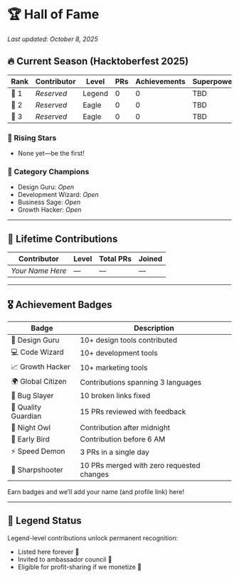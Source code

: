# 🏆 Hall of Fame

_Last updated: October 8, 2025_

## 🔥 Current Season (Hacktoberfest 2025)

| Rank | Contributor | Level | PRs | Achievements | Superpower |
|------|-------------|-------|-----|--------------|------------|
| 👑 1 | _Reserved_ | Legend | 0 | 0 | TBD |
| 🥈 2 | _Reserved_ | Eagle | 0 | 0 | TBD |
| 🥉 3 | _Reserved_ | Eagle | 0 | 0 | TBD |

### 🌟 Rising Stars
- None yet—be the first!

### 🎨 Category Champions
- Design Guru: _Open_
- Development Wizard: _Open_
- Business Sage: _Open_
- Growth Hacker: _Open_

---

## 🏅 Lifetime Contributions

| Contributor | Level | Total PRs | Joined |
|-------------|-------|-----------|--------|
| _Your Name Here_ | — | — | — |

---

## 🎖 Achievement Badges

| Badge | Description |
|-------|-------------|
| 🎨 Design Guru | 10+ design tools contributed |
| 💻 Code Wizard | 10+ development tools |
| 📈 Growth Hacker | 10+ marketing tools |
| 🌍 Global Citizen | Contributions spanning 3 languages |
| 🐛 Bug Slayer | 10 broken links fixed |
| 🔧 Quality Guardian | 15 PRs reviewed with feedback |
| 🦉 Night Owl | Contribution after midnight |
| 🌅 Early Bird | Contribution before 6 AM |
| ⚡ Speed Demon | 3 PRs in a single day |
| 🎯 Sharpshooter | 10 PRs merged with zero requested changes |

Earn badges and we’ll add your name (and profile link) here!

---

## 💬 Legend Status

Legend-level contributions unlock permanent recognition:
- Listed here forever 🧾
- Invited to ambassador council 🧠
- Eligible for profit-sharing if we monetize 🎁